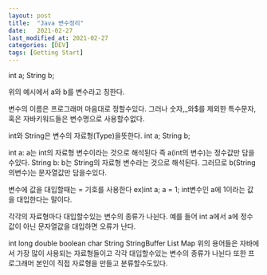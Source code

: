 ```yaml
---
layout: post
title:  "Java 변수정리"
date:   2021-02-27
last_modified_at: 2021-02-27
categories: [DEV]
tags: [Getting Start]
---
```


int a;
String b;

위의 예시에서 a와 b를 변수라고 칭한다.

변수의 이름은 프로그래머 마음대로 정할수있다. 그러나 숫자,_와$를 제외한 특수문자, 혹은 자바키워드들은 변수명으로 사용할수없다. 

int와 String은 변수의 자료형(Type)을뜻한다.
int a;
String b;

int a: a는 int의 자료형 변수이라는 것으로 해석된다 즉 a(int의 변수)는 정수값만 담을수있다.
String b: b는 String의 자료형 변수라는 것으로 해석된다. 그러므로 b(String의변수)는 문자열값만 담을수있다.

변수에 값을 대입할때는 = 기호를 사용한다
ex)int a;
   a = 1; int변수인 a에 1이라는 값을 대입한다는 말이다.

   각각의 자료형마다 대입할수있는 변수의 종류가 나뉜다. 예를 들어 int a에서 a에 정수값이 아닌 문자열값을 대입하면 오류가 난다.

int
long
double
boolean
char
String
StringBuffer
List
Map
위의 용어들은 자바에서 가장 많이 사용되는 자료형들이고 각각 대입할수있는 변수의 종류가 나뉜다 또한 프로그래머 본인이 직접 자료형을 만들고 분류할수도있다.
 